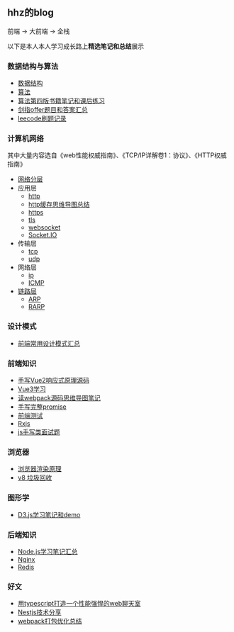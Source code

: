 ## hhz的blog
前端 -> 大前端 -> 全栈

以下是本人本人学习成长路上**精选笔记和总结**展示
### 数据结构与算法
- [数据结构](https://github.com/genaller/strong-frontend/tree/master/Arithmetic/数据结构)
- [算法](https://github.com/genaller/strong-frontend/tree/master/Arithmetic/算法)
- [算法第四版书籍笔记和课后练习](https://github.com/genaller/strong-frontend/tree/master/Arithmetic/算法4)
- [剑指offer题目和答案汇总](https://github.com/genaller/strong-frontend/tree/master/Arithmetic/剑指offer)
- [leecode刷题记录](https://github.com/genaller/strong-frontend/tree/master/Arithmetic/leecode练习)

### 计算机网络
其中大量内容选自《web性能权威指南》、《TCP/IP详解卷1：协议》、《HTTP权威指南》
- [网络分层](https://github.com/genaller/strong-frontend/tree/master/ComputerNetwork/计算机网络.md)
- 应用层
  - [http](https://github.com/genaller/strong-frontend/tree/master/ComputerNetwork/http.md)
  - [http缓存思维导图总结](https://github.com/genaller/strong-frontend/tree/master/ComputerNetwork/浏览器/浏览器缓存/http_cache.png)
  - [https](https://github.com/genaller/strong-frontend/tree/master/ComputerNetwork/https.md)
  - [tls](https://github.com/genaller/strong-frontend/tree/master/ComputerNetwork/tls.md)
  - [websocket](https://github.com/genaller/strong-frontend/tree/master/ComputerNetwork/websocket.md)
  - [Socket.IO](https://github.com/genaller/strong-frontend/tree/master/Frontend/learnSocket.io/index.html)
- 传输层
  - [tcp](https://github.com/genaller/strong-frontend/tree/master/ComputerNetwork/tcp/tcp.md)
  - [udp](https://github.com/genaller/strong-frontend/tree/master/ComputerNetwork/udp.md)
- 网络层
  - [ip](https://github.com/genaller/strong-frontend/tree/master/ComputerNetwork/ip/ip.md)
  - [ICMP](https://github.com/genaller/strong-frontend/tree/master/ComputerNetwork/ICMP-Internet控制报文协议.md)
- [链路层](https://github.com/genaller/strong-frontend/tree/master/ComputerNetwork/tcpip协议族-链路层.md)
  - [ARP](https://github.com/genaller/strong-frontend/tree/master/ComputerNetwork/ARP-地址解析协议.md)
  - [RARP](https://github.com/genaller/strong-frontend/tree/master/ComputerNetwork/RARP-逆地址解析协议.md)

### 设计模式
- [前端常用设计模式汇总](https://github.com/genaller/strong-frontend/tree/master/DesignMode/设计模式)

### 前端知识
- [手写Vue2响应式原理源码](https://github.com/genaller/strong-frontend/tree/master/Frontend/learnVue/手写vue对象响应式代码)
- [Vue3学习](https://github.com/genaller/strong-frontend/tree/master/Frontend/learnVue/vue3/vue3.md)
- [读webpack源码思维导图笔记](https://github.com/genaller/strong-frontend/tree/master/Frontend/learnWebpack/webpack_source_analysis/webpack源码解析.xmind)
- [手写完整promise](https://github.com/genaller/strong-frontend/tree/master/Frontend/learnEs6/promise/MyPromise/index.js)
- [前端测试](https://github.com/genaller/strong-frontend/tree/master/Frontend/learnTest)
- [Rxjs](https://github.com/genaller/strong-frontend/tree/master/Frontend/learnRxjs/rxjs.md)
- [js手写类面试题](https://github.com/genaller/strong-frontend/tree/master/Frontend/learnJavascript/手写代码.md)

### 浏览器
- [浏览器渲染原理](https://github.com/genaller/strong-frontend/blob/master/ComputerNetwork/%E6%B5%8F%E8%A7%88%E5%99%A8/%E6%B5%8F%E8%A7%88%E5%99%A8%E6%B8%B2%E6%9F%93%E5%8E%9F%E7%90%86.md)
- [v8 垃圾回收](https://github.com/genaller/strong-frontend/blob/master/ComputerNetwork/%E6%B5%8F%E8%A7%88%E5%99%A8/%E5%9E%83%E5%9C%BE%E5%9B%9E%E6%94%B6/v8%E5%9E%83%E5%9C%BE%E5%9B%9E%E6%94%B6.md)

### 图形学
- [D3.js学习笔记和demo](https://github.com/genaller/strong-frontend/tree/master/GraphVisualization/learnD3/d3.md)

### 后端知识
- [Node.js学习笔记汇总](https://github.com/genaller/strong-frontend/tree/master/Backend/learnNode)
- [Nginx](https://github.com/genaller/strong-frontend/tree/master/Backend/learnNginx)
- [Redis](https://github.com/genaller/strong-frontend/tree/master/Backend/learnRedis)

### 好文
- [用typescript打造一个性能强悍的web聊天室](https://github.com/genaller/strong-frontend/tree/master/Backend/learnNode/Nestjs/聊天室/用typescript打造一个性能强悍的web聊天室.md)
- [Nestjs技术分享](https://github.com/genaller/strong-frontend/tree/master/Backend/learnNode/Nestjs/Nestjs入门.pptx)
- [webpack打包优化总结](https://github.com/genaller/strong-frontend/tree/master/Frontend/learnWebpack/webpack打包优化总结.md)